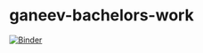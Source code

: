 # ganeev-bachelors-work
[![Binder](https://mybinder.org/badge_logo.svg)](https://mybinder.org/v2/gh/SergeyVostokin/ganeev-bachelors-work.git/HEAD?urlpath=lab)